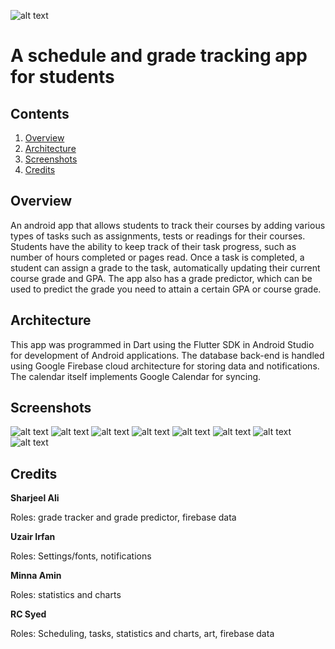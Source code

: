 ![alt text](stdy/assets/title.png)

# A schedule and grade tracking app for students

## Contents
1. [Overview](#Overview)
2. [Architecture](#Architecture)
3. [Screenshots](#Screenshots)
4. [Credits](#Credits)

## Overview

An android app that allows students to track their courses by adding various types of tasks such as assignments, tests or readings for their courses. Students have the ability to keep track of their task progress, such as number of hours completed or pages read. Once a task is completed, a student can assign a grade to the task, automatically updating their current course grade and GPA. The app also has a grade predictor, which can be used to predict the grade you need to attain a certain GPA or course grade. 

## Architecture

This app was programmed in Dart using the Flutter SDK in Android Studio for development of Android applications. The database back-end is handled using Google Firebase cloud architecture for storing data and notifications. The calendar itself implements Google Calendar for syncing. 

## Screenshots


![alt text](screenshots/grades.jpg)
![alt text](screenshots/add_course.jpg)
![alt text](screenshots/course.jpg)
![alt text](screenshots/calendar.jpg)
![alt text](screenshots/theme.jpg)
![alt text](screenshots/about.jpg)
![alt text](screenshots/add_task.jpg)
![alt text](screenshots/predictor.jpg)


## Credits


**Sharjeel Ali**

Roles:
grade tracker and grade predictor, firebase data

**Uzair Irfan**

Roles:
Settings/fonts, notifications

**Minna Amin**

Roles:
statistics and charts

**RC Syed**

Roles:
Scheduling, tasks, statistics and charts, art, firebase data



